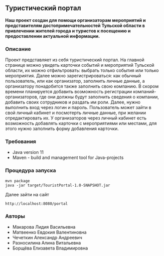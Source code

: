 ## Туристический портал

**Наш проект создан для помощи организаторам мероприятий и представителям достопримечательностей Тульской области в привлечении жителей города и туристов к посещению и предоставлении актуальной информации.**

### Описание
Проект представляет из себя туристический портал. На главной странице можно увидеть карточки событий и мероприятий Тульской области, их можно отфильтровать: выбрать только события или только мероприятия. Далее можно зарегистрироваться: как обычный пользователь, или как организатор, заполнить личные данные, а организатору понадобится также заполнить свою компанию. В скором времени планируется добавить возможность регистрации компаний-организаторов, где они должны будут заполнить сведения о компании, добавить своих сотрудников и раздать им роли. Далее, нужно выполнить вход через логин и пароль. Пользователь может зайти в свой личный кабинет и посмотерть личные данные, при желании отредактировать их. У организаторов через личный кабинет есть возможность добавлять карточки с мероприятиями или местами, для этого нужно заполнить форму добавления карточки. 

### Требования
- Java version 11
- Maven - build and management tool for Java-projects

### Процедура запуска
```
mvn package
java -jar target/TouristPortal-1.0-SNAPSHOT.jar
```
Далее зайти на сайт
```
http://localhost:8080/portal
```

### Авторы
- Макарова Лидия Васильевна
- Матвеенко Евдокия Валентиновна
- Чечеткин Александр Андреевич
- Разносилина Алина Витальевна
- Борщёва Елизавета Владимировна
